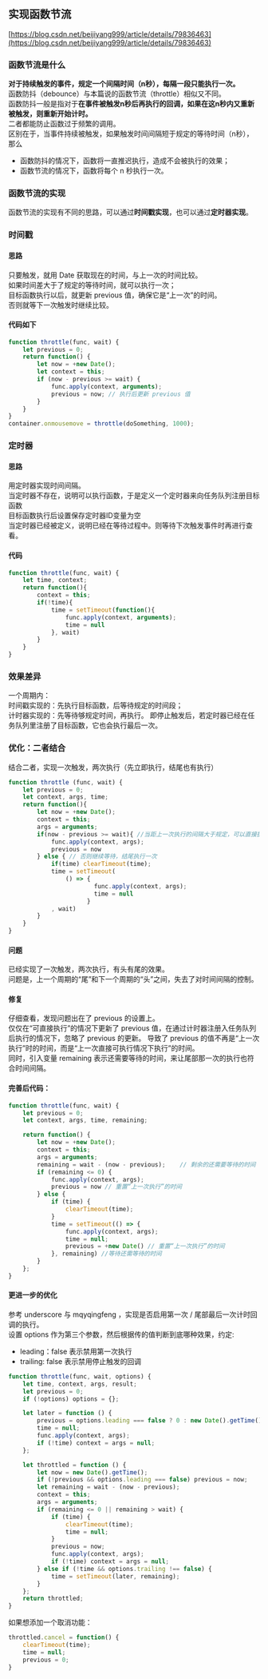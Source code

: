 ## 实现函数节流

[https://blog.csdn.net/beijiyang999/article/details/79836463](https://blog.csdn.net/beijiyang999/article/details/79836463)

### 函数节流是什么
**对于持续触发的事件，规定一个间隔时间（n秒），每隔一段只能执行一次。**                      
函数防抖（debounce）与本篇说的函数节流（throttle）相似又不同。                     
函数防抖一般是指对于**在事件被触发n秒后再执行的回调，如果在这n秒内又重新被触发，则重新开始计时。**                        
二者都能防止函数过于频繁的调用。                        
区别在于，当事件持续被触发，如果触发时间间隔短于规定的等待时间（n秒），那么                      
- 函数防抖的情况下，函数将一直推迟执行，造成不会被执行的效果；
- 函数节流的情况下，函数将每个 n 秒执行一次。


### 函数节流的实现
函数节流的实现有不同的思路，可以通过**时间戳实现**，也可以通过**定时器实现**。

### 时间戳
#### 思路
只要触发，就用 Date 获取现在的时间，与上一次的时间比较。                     
如果时间差大于了规定的等待时间，就可以执行一次；                        
目标函数执行以后，就更新 previous 值，确保它是“上一次”的时间。                       
否则就等下一次触发时继续比较。                     

#### 代码如下
```javascript
function throttle(func, wait) {
    let previous = 0;
    return function() {
        let now = +new Date();
        let context = this;
        if (now - previous >= wait) {
            func.apply(context, arguments);
            previous = now; // 执行后更新 previous 值
        }
    }
}
container.onmousemove = throttle(doSomething, 1000);
```

### 定时器
#### 思路
用定时器实现时间间隔。                             
当定时器不存在，说明可以执行函数，于是定义一个定时器来向任务队列注册目标函数                              
目标函数执行后设置保存定时器ID变量为空                                
当定时器已经被定义，说明已经在等待过程中。则等待下次触发事件时再进行查看。                               

#### 代码
```javascript
function throttle(func, wait) {
    let time, context;
    return function(){
        context = this;
        if(!time){
            time = setTimeout(function(){
                func.apply(context, arguments);
                time = null
            }, wait)
        }
    }
}
```


### 效果差异
一个周期内：                      
时间戳实现的：先执行目标函数，后等待规定的时间段；                       
计时器实现的：先等待够规定时间，再执行。 即停止触发后，若定时器已经在任务队列里注册了目标函数，它也会执行最后一次。                      

### 优化：二者结合
结合二者，实现一次触发，两次执行（先立即执行，结尾也有执行）                  
```javascript
function throttle (func, wait) {
    let previous = 0;
    let context, args, time;
    return function(){
        let now = +new Date();
        context = this;
        args = arguments;
        if(now - previous >= wait){ //当距上一次执行的间隔大于规定，可以直接执行
            func.apply(context, args);
            previous = now
        } else { // 否则继续等待，结尾执行一次
            if(time) clearTimeout(time);
            time = setTimeout(
                () => {
                        func.apply(context, args);
                        time = null
                      }
            , wait)
        }
    }
}
```

#### 问题
已经实现了一次触发，两次执行，有头有尾的效果。             
问题是，上一个周期的“尾”和下一个周期的“头”之间，失去了对时间间隔的控制。              

#### 修复
仔细查看，发现问题出在了 previous 的设置上。                                 
仅仅在“可直接执行”的情况下更新了 previous 值，在通过计时器注册入任务队列后执行的情况下，忽略了 previous 的更新。
导致了 previous 的值不再是“上一次执行”时的时间，而是“上一次直接可执行情况下执行”的时间。                                  
同时，引入变量 remaining 表示还需要等待的时间，来让尾部那一次的执行也符合时间间隔。

#### 完善后代码：
```javascript
function throttle(func, wait) {
    let previous = 0;
    let context, args, time, remaining;

    return function() {
        let now = +new Date();
        context = this;
        args = arguments;
        remaining = wait - (now - previous);    // 剩余的还需要等待的时间
        if (remaining <= 0) {
            func.apply(context, args);
            previous = now // 重置“上一次执行”的时间
        } else {
            if (time) {
                clearTimeout(time);
            }
            time = setTimeout(() => {
                func.apply(context, args);
                time = null;
                previous = +new Date() // 重置“上一次执行”的时间
            }, remaining) //等待还需等待的时间
        }
    };
}
```


#### 更进一步的优化
参考 underscore 与 mqyqingfeng ，实现是否启用第一次 / 尾部最后一次计时回调的执行。             
设置 options 作为第三个参数，然后根据传的值判断到底哪种效果，约定:              
- leading：false 表示禁用第一次执行
- trailing: false 表示禁用停止触发的回调
```javascript
function throttle(func, wait, options) {
    let time, context, args, result;
    let previous = 0;
    if (!options) options = {};

    let later = function () {
        previous = options.leading === false ? 0 : new Date().getTime();
        time = null;
        func.apply(context, args);
        if (!time) context = args = null;
    };

    let throttled = function () {
        let now = new Date().getTime();
        if (!previous && options.leading === false) previous = now;
        let remaining = wait - (now - previous);
        context = this;
        args = arguments;
        if (remaining <= 0 || remaining > wait) {
            if (time) {
                clearTimeout(time);
                time = null;
            }
            previous = now;
            func.apply(context, args);
            if (!time) context = args = null;
        } else if (!time && options.trailing !== false) {
            time = setTimeout(later, remaining);
        }
    };
    return throttled;
}
```

如果想添加一个取消功能：
```javascript
throttled.cancel = function() {
    clearTimeout(time);
    time = null;
    previous = 0;
}
```
